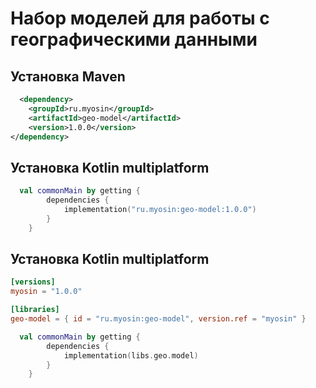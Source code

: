 # Набор моделей для работы с географическими данными

## Установка Maven
```xml 
  <dependency>
    <groupId>ru.myosin</groupId>
    <artifactId>geo-model</artifactId>
    <version>1.0.0</version>
</dependency>
```

## Установка Kotlin multiplatform
```kotlin
  val commonMain by getting {
        dependencies {
            implementation("ru.myosin:geo-model:1.0.0")
        }
    }
```

## Установка Kotlin multiplatform
```toml
[versions]
myosin = "1.0.0"

[libraries]
geo-model = { id = "ru.myosin:geo-model", version.ref = "myosin" }
```


```kotlin
  val commonMain by getting {
        dependencies {
            implementation(libs.geo.model)
        }
    }
```



